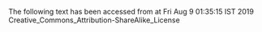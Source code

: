 The following text has been accessed from at Fri Aug 9 01:35:15 IST 2019
Creative_Commons_Attribution-ShareAlike_License
